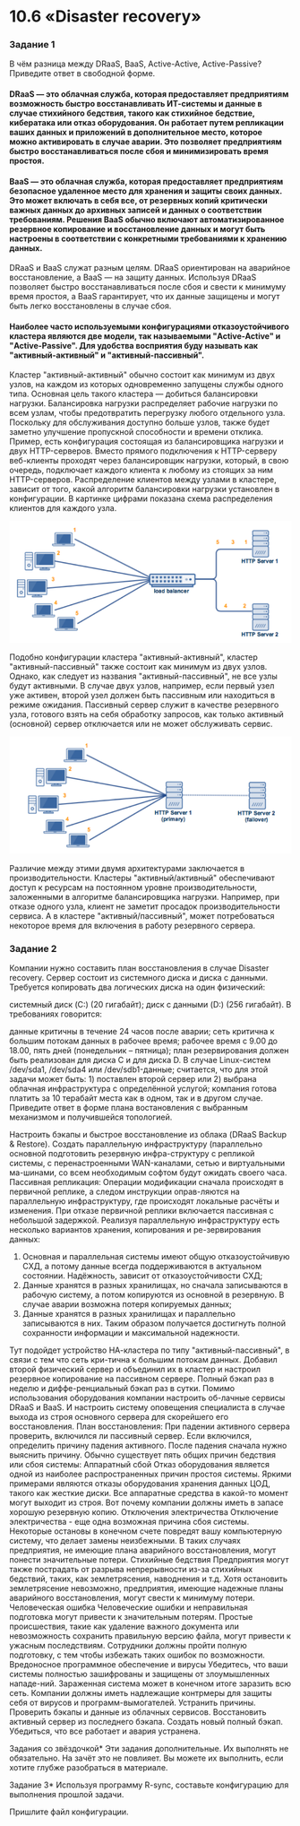 # 10.6 «Disaster recovery»

### Задание 1
В чём разница между DRaaS, BaaS, Active-Active, Active-Passive?
Приведите ответ в свободной форме.

#### DRaaS — это облачная служба, которая предоставляет предприятиям возможность быстро восстанавливать ИТ-системы и данные в случае стихийного бедствия, такого как стихийное бедствие, кибератака или отказ оборудования. Он работает путем репликации ваших данных и приложений в дополнительное место, которое можно активировать в случае аварии. Это позволяет предприятиям быстро восстанавливаться после сбоя и минимизировать время простоя.
#### BaaS — это облачная служба, которая предоставляет предприятиям безопасное удаленное место для хранения и защиты своих данных. Это может включать в себя все, от резервных копий критически важных данных до архивных записей и данных о соответствии требованиям. Решения BaaS обычно включают автоматизированное резервное копирование и восстановление данных и могут быть настроены в соответствии с конкретными требованиями к хранению данных.
DRaaS и BaaS служат разным целям. DRaaS ориентирован на аварийное восстановление, а BaaS — на защиту данных. Используя DRaaS позволяет быстро восстанавливаться после сбоя и свести к минимуму время простоя, а BaaS гарантирует, что их данные защищены и могут быть легко восстановлены в случае сбоя.

#### Наиболее часто используемыми конфигурациями отказоустойчивого кластера являются две модели, так называемыми "Active-Active" и "Active-Passive". Для удобства восприятия буду называть как "активный-активный" и "активный-пассивный". 
Кластер "активный-активный" обычно состоит как минимум из двух узлов, на каждом из которых одновременно запущены службы одного типа. Основная цель такого кластера — добиться балансировки нагрузки. Балансировка нагрузки распределяет рабочие нагрузки по всем узлам, чтобы предотвратить перегрузку любого отдельного узла. Поскольку для обслуживания доступно больше узлов, также будет заметно улучшение пропускной способности и времени отклика.
Пример, есть конфигурация состоящая из балансировщика нагрузки и двух HTTP-серверов. Вместо прямого подключения к HTTP-серверу веб-клиенты проходят через балансировщик нагрузки, который, в свою очередь, подключает каждого клиента к любому из стоящих за ним HTTP-серверов. Распределение клиентов между узлами в кластере, зависит от того, какой алгоритм балансировки нагрузки установлен в конфигурации. В картинке цифрами показана схема распределения клиентов для каждого узла.

![alt text](https://github.com/SergeiShulga/Disaster_recovery/blob/main/img/active.png)

Подобно конфигурации кластера "активный-активный", кластер "активный-пассивный" также состоит как минимум из двух узлов. Однако, как следует из названия "активный-пассивный", не все узлы будут активными. В случае двух узлов, например, если первый узел уже активен, второй узел должен быть пассивным или находиться в режиме ожидания. Пассивный сервер служит в качестве резервного узла, готового взять на себя обработку запросов, как только активный (основной) сервер отключается или не может обслуживать сервис.

![alt text](https://github.com/SergeiShulga/Disaster_recovery/blob/58c8fd067c7d2db2c162dd9b49fe8441c6cb732a/img/passive.png)

Различие между этими двумя архитектурами заключается в производительности. Кластеры "активный/активный" обеспечивают доступ к ресурсам на постоянном уровне производительности, заложенными в алгоритме балансировщика нагрузки. Например, при отказе одного узла, клиент не заметит просадок производительности сервиса. А в кластере "активный/пассивный", может потребоваться некоторое время для включения в работу резервного сервера.

### Задание 2
Компании нужно составить план восстановления в случае Disaster recovery. Сервер состоит из системного диска и диска с данными. Требуется копировать два логических диска на один физический:

системный диск (C:) (20 гигабайт);
диск с данными (D:) (256 гигабайт).
В требованиях говорится:

данные критичны в течение 24 часов после аварии;
сеть критична к большим потокам данных в рабочее время;
рабочее время с 9.00 до 18.00, пять дней (понедельник – пятница);
план резервирования должен быть реализован для диска C и для диска D. В случае Linux-систем /dev/sda1, /dev/sda4 или /dev/sdb1-данные;
считается, что для этой задачи может быть: 1) поставлен второй сервер или 2) выбрана облачная инфраструктура с определённой услугой;
компания готова платить за 10 терабайт места как в одном, так и в другом случае.
Приведите ответ в форме плана востановления с выбранным механизмом и получившейся топологией.

Настроить бэкапы и быстрое восстановление из облака (DRaaS Backup & Restore).
Создать параллельную инфраструктуру (параллельно основной  подготовить резервную инфра-структуру с репликой системы, с перенастроенными WAN-каналами, сетью и виртуальными ма-шинами, со всем необходимым софтом будут ожидать своего часа. 
Пассивная репликация:
Операции модификации сначала происходят в первичной реплике, а следом инструкции оправ-ляются на параллельную инфраструктуру, где происходят локальные расчёты и изменения. При отказе первичной реплики включается пассивная с небольшой задержкой.
Реализуя параллельную инфраструктуру есть несколько вариантов хранения, копирования и ре-зервирования данных:
1.	Основная и параллельная системы имеют общую отказоустойчивую СХД, а потому данные всегда поддерживаются в актуальном состоянии. Надёжность, зависит от отказоустойчивости СХД;
2.	Данные хранятся в разных хранилищах, но сначала записываются в рабочую систему, а потом копируются из основной в резервную. В случае аварии возможна потеря копируемых данных;
3.	Данные хранятся в разных хранилищах и параллельно записываются в них. Таким образом получается достигнуть полной сохранности информации и максимальной надежности.

Тут подойдет устройство НА-кластера по типу "активный-пассивный", в связи с тем что сеть кри-тична к большим потокам данных. Добавил второй физический сервер и объединил их в кластер и настроил резервное копирование на пассивном сервере. Полный бэкап раз в неделю и диффе-ренциальный бэкап раз в сутки. Помимо использования оборудования компании настроить об-лачные сервисы  DRaaS и BaaS.
И настроить систему оповещения специалиста в случае выхода из строя основного сервера для скорейшего его восстановления.
План восстановления:
При падении активного сервера проверить, включился ли пассивный сервер.
Если включился, определить причину падения активного.
После падения сначала нужно выяснить причину. Обычно существует пять общих причин бедствия или сбоя системы:
Аппаратный сбой
Отказ оборудования является одной из наиболее распространенных причин простоя системы. Яркими примерами являются отказы оборудования хранения данных ЦОД, такого как жесткие диски. Все аппаратные средства в какой-то момент могут выходит из строя. Вот почему компании должны иметь в запасе хорошую резервную копию.
Отключения электричества
Отключение электричества - еще одна возможная причина сбоя системы. Некоторые остановы в конечном счете повредят вашу компьютерную систему, что делает замены неизбежными. В таких случаях предприятия, не имеющие плана аварийного восстановления, могут понести значительные потери.
Стихийные бедствия
Предприятия могут также пострадать от разрыва непрерывности из-за стихийных бедствий, таких, как землетрясения, наводнения и т.д. Хотя остановить землетрясение невозможно, предприятия, имеющие надежные планы аварийного восстановления, могут свести к минимуму потери.
Человеческая ошибка
Человеческие ошибки и неправильная подготовка могут привести к значительным потерям. Простые происшествия, такие как удаление важного документа или невозможность сохранить правильную версию файла, могут привести к ужасным последствиям. Сотрудники должны пройти полную подготовку, с тем чтобы избежать таких ошибок по возможности.
Вредоносное программное обеспечение и вирусы
Убедитесь, что ваши системы полностью зашифрованы и защищены от злоумышленных нападе-ний. Зараженная система может в конечном итоге заразить всю сеть. Компании должны иметь надлежащие контрмеры для защиты себя от вирусов и программ-вымогателей.
Устранить причины.
Проверить бэкапы и данные из облачных сервисов.
Восстановить активный сервер из последнего бэкапа.
Создать новый полный бэкап.
Убедиться, что все работает и авария устранена.


Задания со звёздочкой*
Эти задания дополнительные. Их выполнять не обязательно. На зачёт это не повлияет. Вы можете их выполнить, если хотите глубже разобраться в материале.

Задание 3*
Используя программу R-sync, составьте конфигурацию для выполнения прошлой задачи.

Пришлите файл конфигурации.
